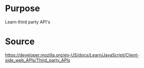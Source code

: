 # Purpose
Learn third party API's

# Source
https://developer.mozilla.org/en-US/docs/Learn/JavaScript/Client-side_web_APIs/Third_party_APIs